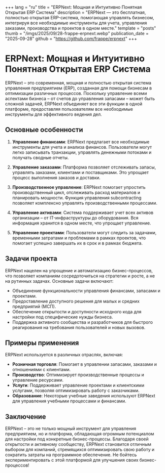 +++
lang = "ru"
title = "ERPNext: Мощная и Интуитивно Понятная Открытая ERP Система"
description = "ERPNext — это бесплатная, полностью открытая ERP-система, помогающая управлять бизнесом, интегрируя все необходимые инструменты для учета, управления заказами, производства и проектов в одном месте."
template = "posts"
thumb = "/imgs/2025/09/28-frappe-erpnext.webp"
publication_date = "2025-09-28"
github = "https://github.com/frappe/erpnext"
+++

# ERPNext: Мощная и Интуитивно Понятная Открытая ERP Система

ERPNext – это современная, мощная и полностью открытая система управления предприятием (ERP), созданная для помощи бизнесам в оптимизации различных процессов. Поскольку управление всеми аспектами бизнеса – от счетов до управления запасами – может быть сложной задачей, ERPNext объединяет все эти функции в одной платформе, предоставляя пользователям все необходимые инструменты для эффективного ведения дел.

## Основные особенности

1. **Управление финансами**:
   ERPNext предлагает все необходимые инструменты для учета и анализа финансов. Пользователи могут легко записывать транзакции, управлять денежными потоками и получать сводные отчеты.

2. **Управление заказами**:
   Платформа позволяет отслеживать запасы, управлять заказами, клиентами и поставщиками. Это упрощает процесс выполнения заказов и доставки.

3. **Производственное управление**:
   ERPNext помогает упростить производственный цикл, отслеживать расход материалов и планировать мощности. Функция управления subcontracting позволяет комплексно управлять производственными процессами.

4. **Управление активами**:
   Система поддерживает учет всех активов организации – от IT-инфраструктуры до оборудования. Вся информация хранится в одном месте, что упрощает управление.

5. **Управление проектами**:
   Пользователи могут следить за задачами, временными затратами и проблемами в рамках проектов, что помогает успешно завершать их в срок и в рамках бюджета.

## Задачи проекта

ERPNext нацелен на упрощение и автоматизацию бизнес-процессов, что позволяет компаниям сосредоточиться на стратегии и росте, а не на рутинных задачах. Основные задачи включают:

- Объединение функциональности управления финансами, запасами и проектами.
- Предоставление доступного решения для малых и средних предприятий (МСП).
- Обеспечение открытости и доступности исходного кода для настройки под специфические нужды бизнеса.
- Поддержка активного сообщества и разработчиков для быстрого реагирования на требования пользователей и новых вызовов.

## Примеры применения

ERPNext используется в различных отраслях, включая:

- **Розничная торговля**: Помогает в управлении запасами, заказами и отношениями с клиентами.
- **Производство**: Оптимизирует производственные процессы и управление ресурсами.
- **Услуги**: Поддерживает управление проектами и клиентскими услугами, позволяя оптимизировать работу с заказчиками.
- **Образование**: Некоторые учебные заведения используют ERPNext для управления учебными процессами и финансами.

## Заключение

ERPNext – это не только мощный инструмент для управления предприятием, но и платформа, обладающая огромным потенциалом для настройки под конкретные бизнес-процессы. Благодаря своей открытости и активному сообществу, ERPNext становится отличным выбором для компаний, стремящихся оптимизировать свою работу и сократить затраты на программное обеспечение. Не бойтесь экспериментировать с этой платформой для улучшения своих бизнес-процессов!